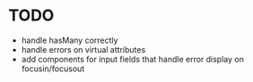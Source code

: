 # TODO

* handle hasMany correctly
* handle errors on virtual attributes
* add components for input fields that handle error display on focusin/focusout
